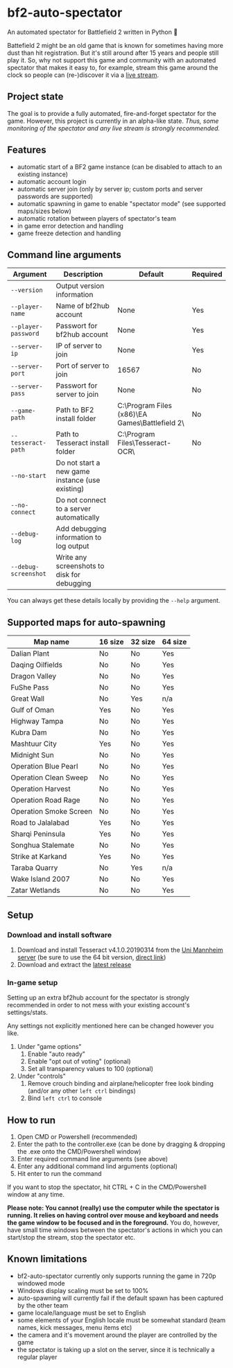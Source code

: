 # bf2-auto-spectator
An automated spectator for Battlefield 2 written in Python 🐍

Battefield 2 might be an old game that is known for sometimes having more dust than hit registration. But it's still around after 15 years and people still play it. So, why not support this game and community with an automated spectator that makes it easy to, for example, stream this game around the clock so people can (re-)discover it via a [live stream](https://twitch.tv/allidoisspectate).

## Project state
The goal is to provide a fully automated, fire-and-forget spectator for the game. However, this project is currently in an alpha-like state. *Thus, some monitoring of the spectator and any live stream is strongly recommended.*

## Features
- automatic start of a BF2 game instance (can be disabled to attach to an existing instance)
- automatic account login
- automatic server join (only by server ip; custom ports and server passwords are supported)
- automatic spawning in game to enable "spectator mode" (see supported maps/sizes below)
- automatic rotation between players of spectator's team
- in game error detection and handling
- game freeze detection and handling

## Command line arguments
Argument|Description|Default|Required
--------|-----------|-------|--------
`--version`|Output version information
`--player-name`|Name of bf2hub account|None|Yes
`--player-password`|Passwort for bf2hub account|None|Yes
`--server-ip`|IP of server to join|None|Yes
`--server-port`|Port of server to join|16567|No
`--server-pass`|Passwort for server to join|None|No
`--game-path`|Path to BF2 install folder|C:\Program Files (x86)\EA Games\Battlefield 2\ |No
`--tesseract-path`|Path to Tesseract install folder|C:\Program Files\Tesseract-OCR\ |No
`--no-start`|Do not start a new game instance (use existing)
`--no-connect`|Do not connect to a server automatically
`--debug-log`|Add debugging information to log output
`--debug-screenshot`|Write any screenshots to disk for debugging

You can always get these details locally by providing the `--help` argument.

## Supported maps for auto-spawning
Map name|16 size|32 size|64 size
--------|-------|-------|-------
Dalian Plant|No|No|Yes
Daqing Oilfields|No|No|Yes
Dragon Valley|No|No|Yes
FuShe Pass|No|No|Yes
Great Wall|No|Yes|n/a
Gulf of Oman|Yes|No|Yes
Highway Tampa|No|No|Yes
Kubra Dam|No|No|Yes
Mashtuur City|Yes|No|Yes
Midnight Sun|No|No|Yes
Operation Blue Pearl|No|No|Yes
Operation Clean Sweep|No|No|Yes
Operation Harvest|No|No|Yes
Operation Road Rage|No|No|Yes
Operation Smoke Screen|No|No|Yes
Road to Jalalabad|Yes|No|Yes
Sharqi Peninsula|Yes|No|Yes
Songhua Stalemate|No|No|Yes
Strike at Karkand|Yes|No|Yes
Taraba Quarry|No|Yes|n/a
Wake Island 2007|No|No|Yes
Zatar Wetlands|No|No|Yes

## Setup
### Download and install software
1. Download and install Tesseract v4.1.0.20190314 from the [Uni Mannheim server](https://digi.bib.uni-mannheim.de/tesseract/) (be sure to use the 64 bit version, [direct link](https://digi.bib.uni-mannheim.de/tesseract/tesseract-ocr-w64-setup-v4.1.0.20190314.exe))
2. Download and extract the [latest release](https://github.com/cetteup/bf2-auto-spectator/releases/latest)

### In-game setup
Setting up an extra bf2hub account for the spectator is strongly recommended in order to not mess with your existing account's settings/stats.

Any settings not explicitly mentioned here can be changed however you like.
1. Under "game options"
    1. Enable "auto ready"
    2. Enable "opt out of voting" (optional)
    3. Set all transparency values to 100 (optional)
2. Under "controls"
    1. Remove crouch binding and airplane/helicopter free look binding (and/or any other `left ctrl` bindings)
    2. Bind `left ctrl` to console
  
## How to run
1. Open CMD or Powershell (recommended)
2. Enter the path to the controller.exe (can be done by dragging & dropping the .exe onto the CMD/Powershell window)
3. Enter required command line arguments (see above)
4. Enter any additional command lind arguments (optional)
5. Hit enter to run the command

If you want to stop the spectator, hit CTRL + C in the CMD/Powershell window at any time.

**Please note: You cannot (really) use the computer while the spectator is running. It relies on having control over mouse and keyboard and needs the game window to be focused and in the foreground.** You do, however, have small time windows between the spectator's actions in which you can start/stop the stream, stop the spectator etc.

## Known limitations
- bf2-auto-spectator currently only supports running the game in 720p windowed mode
- Windows display scaling must be set to 100%
- auto-spawning will currently fail if the default spawn has been captured by the other team
- game locale/language must be set to English
- some elements of your English locale must be somewhat standard (team names, kick messages, menu items etc)
- the camera and it's movement around the player are controlled by the game
- the spectator is taking up a slot on the server, since it is technically a regular player
